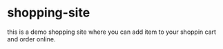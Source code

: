 # shopping-site
this is a demo shopping site where you can add item to your shoppin cart and order online.
